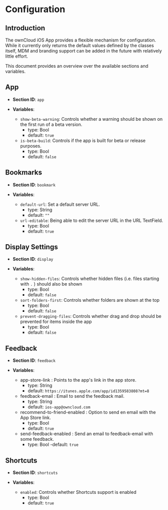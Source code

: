 # Configuration

## Introduction

The ownCloud iOS App provides a flexible mechanism for configuration. While it currently only returns the default values defined by the classes itself, MDM and branding support can be added in the future with relatively little effort.

This document provides an overview over the available sections and variables.

## App

- **Section ID**: `app`

- **Variables**:
	- `show-beta-warning`: Controls whether a warning should be shown on the first run of a beta version.
		- type: Bool
		- default: `true`
	- `is-beta-build`: Controls if the app is built for beta or release purposes.
		- type: Bool
		- default: `false`
		
## Bookmarks

- **Section ID**: `bookmark`

- **Variables**:
	- `default-url`: Set a default server URL.
		- type: String
		- default: `""`
	- `url-editable`: Being able to edit the server URL in the URL TextField.
		- type: Bool
		- default: `true`


## Display Settings

- **Section ID**: `display`

- **Variables**:
	- `show-hidden-files`: Controls whether hidden files (i.e. files starting with `.` ) should also be shown
		- type: Bool
		- default: `false`
	- `sort-folders-first`: Controls whether folders are shown at the top
		- type: Bool
		- default: `false`
	- `prevent-dragging-files`: Controls whether drag and drop should be prevented for items inside the app 
		- type: Bool
		- default: `false`

## Feedback

- **Section ID**: `feedback`

- **Variables**:
	- app-store-link : Points to the app's link in the app store.
		- type: String
		- default: `https://itunes.apple.com/app/id1359583808?mt=8`
	- feedback-email : Email to send the feedback mail.
		- type: String
		- default: `ios-app@owncloud.com`
	- recommend-to-friend-enabled : Option to send en email with the App Store link.
		- type: Bool
		- default: `true`
	- send-feedback-enabled : Send an email to feedback-email with some feedback.
		- type: Bool
		-default: `true`

## Shortcuts

- **Section ID**: `shortcuts`

- **Variables**:
	- `enabled`: Controls whether Shortcuts support is enabled
		- type: Bool
		- default: `true`
